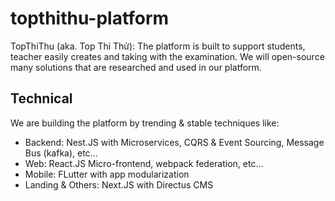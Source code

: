 # topthithu-platform

TopThiThu (aka. Top Thi Thử): The platform is built to support students, teacher easily creates and taking with the examination. We will open-source many solutions that are researched and used in our platform.

## Technical

We are building the platform by trending & stable techniques like:

- Backend: Nest.JS with Microservices, CQRS & Event Sourcing, Message Bus (kafka), etc...
- Web: React.JS Micro-frontend, webpack federation, etc...
- Mobile: FLutter with app modularization 
- Landing & Others: Next.JS with Directus CMS
